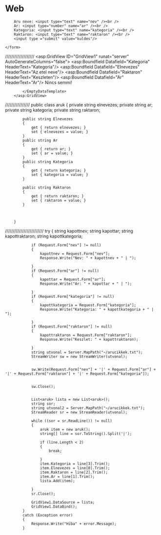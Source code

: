 # Web

<form id="form1" runat="server" action="feldolgozas.aspx" method="post">
   
        Aru neve: <input type="text" name="nev" /><br />
        Ar: <input type="number" name="ar" /><br />
        Kategoria: <input type="text" name="kategoria" /><br />    
        Raktaron: <input type="text" name="raktaron" /><br />
        <input type ="submit" value="kuldes"/>

    </form>
///////////////////
 <asp:GridView ID="GridView1" runat="server" AutoGenerateColumns="false">
            <columns>
                 <asp:Boundfield Datafield="Kategoria" HeaderText="Kategoria"/>
                <asp:Boundfield Datafield="Elnevezes" HeaderText="Az etel neve"/>
                <asp:Boundfield Datafield="Raktaron" HeaderText="Keszleten"/>
                <asp:Boundfield Datafield="Ar" HeaderText="Ar"/>
            </columns>
            <EmptyDataTemplate>
                    Nincs semmi!

            </EmptyDataTemplate>
        </asp:GridView>
////////////////
  public class aruk {
            private string elnevezes;
            private string ar;
            private string kategoria;
            private string raktaron;

            public string Elnevezes
            {
                get { return elnevezes; }
                set { elnevezes = value; }
            }
            public string Ar
            {
                get { return ar; }
                set { ar = value; }
            }
            public string Kategoria
            {
                get { return kategoria; }
                set { kategoria = value; }
            }
         
            public string Raktaron
            {
                get { return raktaron; }
                set { raktaron = value; }
            }
           


        }
/////////////////////////
 try
            {
                string kapottnev;
                string kapottar;
                string kapottraktaron;
                string kapottkategoria;

                if (Request.Form["nev"] != null)
                {
                    kapottnev = Request.Form["nev"];
                    Response.Write("Nev: " + kapottnev + " | ");

                }
                if (Request.Form["ar"] != null)
                {
                    kapottar = Request.Form["ar"];
                    Response.Write("Ar: " + kapottar + " | ");

                }
                if (Request.Form["kategoria"] != null)
                {
                    kapottkategoria = Request.Form["kategoria"];
                    Response.Write("Kategoria: " + kapottkategoria + " | ");

                }
                if (Request.Form["raktaron"] != null)
                {
                    kapottraktaron = Request.Form["raktaron"];
                    Response.Write("Keszlet: " + kapottraktaron);

                }
                string utvonal = Server.MapPath("~/arucikkek.txt");
                StreamWriter sw = new StreamWriter(utvonal);


                sw.Write(Request.Form["nev"] + '|' + Request.Form["ar"] + '|' + Request.Form["raktaron"] + '|' + Request.Form["kategoria"]);
               

                sw.Close();


                List<aruk> lista = new List<aruk>();
                string sor;
                string utvonal2 = Server.MapPath("~/arucikkek.txt");
                StreamReader sr = new StreamReader(utvonal);

                while ((sor = sr.ReadLine()) != null)
                {
                    aruk item = new aruk();
                    string[] line = sor.ToString().Split('|');

                    if (line.Length < 2)
                    {
                        break;

                    }
                    item.Kategoria = line[3].Trim();
                    item.Elnevezes = line[0].Trim();
                    item.Raktaron = line[2].Trim();
                    item.Ar = line[1].Trim();
                    lista.Add(item);

                }
                sr.Close();

                GridView1.DataSource = lista;
                GridView1.DataBind();
            }
            catch (Exception error)
            {
                Response.Write("Hiba" + error.Message);
            }
            
